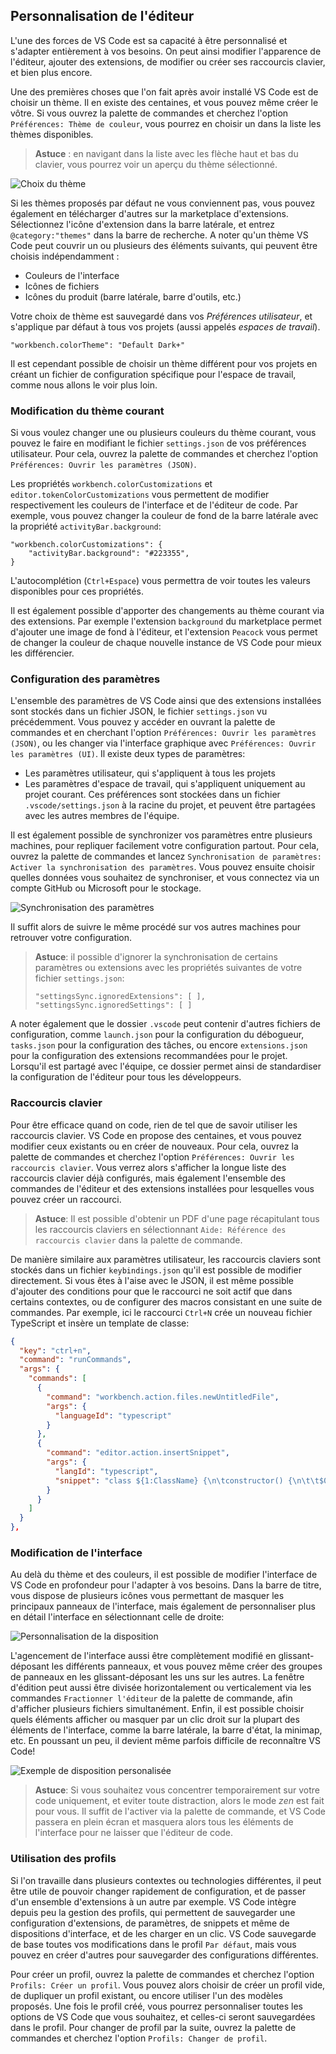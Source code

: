 ## Personnalisation de l'éditeur

L'une des forces de VS Code est sa capacité à être personnalisé et s'adapter entièrement à vos besoins. On peut ainsi modifier l'apparence de l'éditeur, ajouter des extensions, de modifier ou créer ses raccourcis clavier, et bien plus encore.

Une des premières choses que l'on fait après avoir installé VS Code est de choisir un thème. Il en existe des centaines, et vous pouvez même créer le vôtre. Si vous ouvrez la palette de commandes et cherchez l'option `Préférences: Thème de couleur`, vous pourrez en choisir un dans la liste les thèmes disponibles.

> **Astuce** : en navigant dans la liste avec les flèche haut et bas du clavier, vous pourrez voir un aperçu du thème sélectionné.

![Choix du thème](./images/theme.png)

Si les thèmes proposés par défaut ne vous conviennent pas, vous pouvez également en télécharger d'autres sur la marketplace d'extensions. Sélectionnez l'icône d'extension dans la barre latérale, et entrez `@category:"themes"` dans la barre de recherche. A noter qu'un thème VS Code peut couvrir un ou plusieurs des éléments suivants, qui peuvent être choisis indépendamment :

- Couleurs de l'interface
- Icônes de fichiers
- Icônes du produit (barre latérale, barre d'outils, etc.)

Votre choix de thème est sauvegardé dans vos _Préférences utilisateur_, et s'applique par défaut à tous vos projets (aussi appelés _espaces de travail_).

```
"workbench.colorTheme": "Default Dark+"
```

Il est cependant possible de choisir un thème différent pour vos projets en créant un fichier de configuration spécifique pour l'espace de travail, comme nous allons le voir plus loin.

### Modification du thème courant

Si vous voulez changer une ou plusieurs couleurs du thème courant, vous pouvez le faire en modifiant le fichier `settings.json` de vos préférences utilisateur. Pour cela, ouvrez la palette de commandes et cherchez l'option `Préférences: Ouvrir les paramètres (JSON)`.

Les propriétés `workbench.colorCustomizations` et `editor.tokenColorCustomizations` vous permettent de modifier respectivement les couleurs de l'interface et de l'éditeur de code. Par exemple, vous pouvez changer la couleur de fond de la barre latérale avec la propriété `activityBar.background`:

```
"workbench.colorCustomizations": {
    "activityBar.background": "#223355",
}
```

L'autocomplétion (`Ctrl+Espace`) vous permettra de voir toutes les valeurs disponibles pour ces propriétés.

Il est également possible d'apporter des changements au thème courant via des extensions. Par exemple l'extension `background` du marketplace permet d'ajouter une image de fond à l'éditeur, et l'extension `Peacock` vous permet de changer la couleur de chaque nouvelle instance de VS Code pour mieux les différencier.

### Configuration des paramètres

L'ensemble des paramètres de VS Code ainsi que des extensions installées sont stockés dans un fichier JSON, le fichier `settings.json` vu précédemment. Vous pouvez y accéder en ouvrant la palette de commandes et en cherchant l'option `Préférences: Ouvrir les paramètres (JSON)`, ou les changer via l'interface graphique avec `Préférences: Ouvrir les paramètres (UI)`. Il existe deux types de paramètres:

- Les paramètres utilisateur, qui s'appliquent à tous les projets
- Les paramètres d'espace de travail, qui s'appliquent uniquement au projet courant. Ces préférences sont stockées dans un fichier `.vscode/settings.json` à la racine du projet, et peuvent être partagées avec les autres membres de l'équipe.

Il est également possible de synchronizer vos paramètres entre plusieurs machines, pour repliquer facilement votre configuration partout. Pour cela, ouvrez la palette de commandes et lancez `Synchronisation de paramètres: Activer la synchronisation des paramètres`. Vous pouvez ensuite choisir quelles données vous souhaitez de synchroniser, et vous connectez via un compte GitHub ou Microsoft pour le stockage.

![Synchronisation des paramètres](./images/settings-sync.png)

Il suffit alors de suivre le même procédé sur vos autres machines pour retrouver votre configuration.

> **Astuce**: il possible d'ignorer la synchronisation de certains paramètres ou extensions avec les propriétés suivantes de votre fichier `settings.json`:
>
> ```
> "settingsSync.ignoredExtensions": [ ],
> "settingsSync.ignoredSettings": [ ]
> ```

A noter également que le dossier `.vscode` peut contenir d'autres fichiers de configuration, comme `launch.json` pour la configuration du débogueur, `tasks.json` pour la configuration des tâches, ou encore `extensions.json` pour la configuration des extensions recommandées pour le projet. Lorsqu'il est partagé avec l'équipe, ce dossier permet ainsi de standardiser la configuration de l'éditeur pour tous les développeurs.

### Raccourcis clavier

Pour être efficace quand on code, rien de tel que de savoir utiliser les raccourcis clavier. VS Code en propose des centaines, et vous pouvez modifier ceux existants ou en créer de nouveaux. Pour cela, ouvrez la palette de commandes et cherchez l'option `Préférences: Ouvrir les raccourcis clavier`. Vous verrez alors s'afficher la longue liste des raccourcis clavier déjà configurés, mais également l'ensemble des commandes de l'éditeur et des extensions installées pour lesquelles vous pouvez créer un raccourci.

> **Astuce**: Il est possible d'obtenir un PDF d'une page récapitulant tous les raccourcis claviers en sélectionnant `Aide: Référence des raccourcis clavier` dans la palette de commande.

De manière similaire aux paramètres utilisateur, les raccourcis claviers sont stockés dans un fichier `keybindings.json` qu'il est possible de modifier directement. Si vous êtes à l'aise avec le JSON, il est même possible d'ajouter des conditions pour que le raccourci ne soit actif que dans certains contextes, ou de configurer des macros consistant en une suite de commandes. Par exemple, ici le raccourci `Ctrl+N` crée un nouveau fichier TypeScript et insère un template de classe:

```json
{
  "key": "ctrl+n",
  "command": "runCommands",
  "args": {
    "commands": [
      {
        "command": "workbench.action.files.newUntitledFile",
        "args": {
          "languageId": "typescript"
        }
      },
      {
        "command": "editor.action.insertSnippet",
        "args": {
          "langId": "typescript",
          "snippet": "class ${1:ClassName} {\n\tconstructor() {\n\t\t$0\n\t}\n}"
        }
      }
    ]
  }
},
```

### Modification de l'interface

Au delà du thème et des couleurs, il est possible de modifier l'interface de VS Code en profondeur pour l'adapter à vos besoins. Dans la barre de titre, vous dispose de plusieurs icônes vous permettant de masquer les principaux panneaux de l'interface, mais également de personnaliser plus en détail l'interface en sélectionnant celle de droite:

![Personnalisation de la disposition](./images/customize-layout.png)

L'agencement de l'interface aussi être complètement modifié en glissant-déposant les différents panneaux, et vous pouvez même créer des groupes de panneaux en les glissant-déposant les uns sur les autres. La fenêtre d'édition peut aussi être divisée horizontalement ou verticalement via les commandes `Fractionner l'éditeur` de la palette de commande, afin d'afficher plusieurs fichiers simultanément. Enfin, il est possible choisir quels éléments afficher ou masquer par un clic droit sur la plupart des éléments de l'interface, comme la barre latérale, la barre d'état, la minimap, etc. En poussant un peu, il devient même parfois difficile de reconnaître VS Code!

![Exemple de disposition personalisée](./images/vscode-custom.png)

> **Astuce**: Si vous souhaitez vous concentrer temporairement sur votre code uniquement, et eviter toute distraction, alors le mode _zen_ est fait pour vous. Il suffit de l'activer via la palette de commande, et VS Code passera en plein écran et masquera alors tous les éléments de l'interface pour ne laisser que l'éditeur de code.

### Utilisation des profils

Si l'on travaille dans plusieurs contextes ou technologies différentes, il peut être utile de pouvoir changer rapidement de configuration, et de passer d'un ensemble d'extensions à un autre par exemple. VS Code intègre depuis peu la gestion des profils, qui permettent de sauvegarder une configuration d'extensions, de paramètres, de snippets et même de dispositions d'interface, et de les charger en un clic. VS Code sauvegarde de base toutes vos modifications dans le profil `Par défaut`, mais vous pouvez en créer d'autres pour sauvegarder des configurations différentes.

Pour créer un profil, ouvrez la palette de commandes et cherchez l'option `Profils: Créer un profil`. Vous pouvez alors choisir de créer un profil vide, de dupliquer un profil existant, ou encore utiliser l'un des modèles proposés. Une fois le profil créé, vous pourrez personnaliser toutes les options de VS Code que vous souhaitez, et celles-ci seront sauvegardées dans le profil. Pour changer de profil par la suite, ouvrez la palette de commandes et cherchez l'option `Profils: Changer de profil`.
